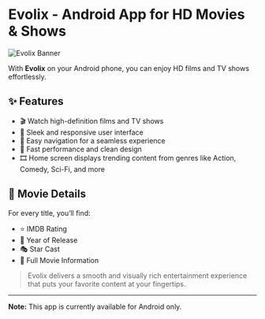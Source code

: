 # Evolix - Android App for HD Movies & Shows

![Evolix Banner](https://media.licdn.com/dms/image/v2/D562DAQFAMvuVgNnh3g/profile-treasury-image-shrink_800_800/B56ZYoTiv7HoAY-/0/1744432953938?e=1745038800&v=beta&t=cwr8bH73ktKkG2oPsKBBBB_XM52TBFUXs_Y0ZHu043c)

With **Evolix** on your Android phone, you can enjoy HD films and TV shows effortlessly.

## ✨ Features

- 🎬 Watch high-definition films and TV shows
- 📱 Sleek and responsive user interface
- 🔎 Easy navigation for a seamless experience
- 🚀 Fast performance and clean design
- 🎞️ Home screen displays trending content from genres like Action, Comedy, Sci-Fi, and more

## 🎥 Movie Details

For every title, you’ll find:

- ⭐ IMDB Rating  
- 📅 Year of Release  
- 🎭 Star Cast  
- 📖 Full Movie Information  

> Evolix delivers a smooth and visually rich entertainment experience that puts your favorite content at your fingertips.

---

**Note:** This app is currently available for Android only.
